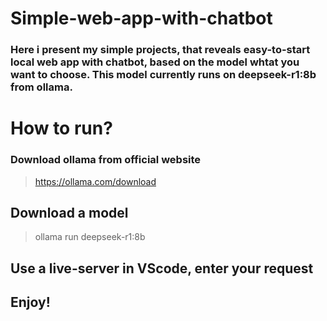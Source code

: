 # Simple-web-app-with-chatbot
### Here i present my simple projects, that reveals easy-to-start local web app with chatbot, based on the model whtat you want to choose.  This model currently runs on deepseek-r1:8b from ollama. 
# How to run?
### Download ollama from official website
> https://ollama.com/download
## Download a model
> ollama run deepseek-r1:8b
## Use a live-server in VScode, enter your request
## Enjoy!
